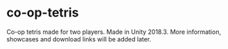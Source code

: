 # co-op-tetris
Co-op tetris made for two players. Made in Unity 2018.3.
More information, showcases and download links will be added later.
